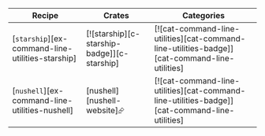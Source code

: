 | Recipe | Crates | Categories |
|--------|--------|------------|
| [`starship`][ex-command-line-utilities-starship] | [![starship][c-starship-badge]][c-starship] | [![cat-command-line-utilities][cat-command-line-utilities-badge]][cat-command-line-utilities] |
| [`nushell`][ex-command-line-utilities-nushell] | [nushell][nushell-website]⮳ | [![cat-command-line-utilities][cat-command-line-utilities-badge]][cat-command-line-utilities] |
